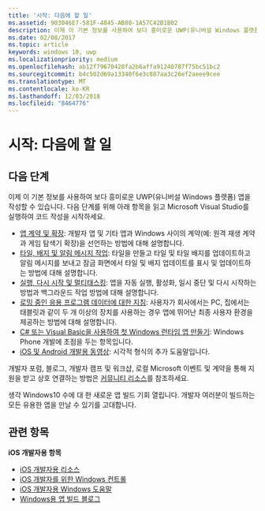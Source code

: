 ```yaml
---
title: '시작: 다음에 할 일'
ms.assetid: 903046E7-581F-4845-AB80-1A57C42B1B02
description: 이제 이 기본 정보를 사용하여 보다 흥미로운 UWP(유니버설 Windows 플랫폼) 앱을 작성할 수 있습니다.
ms.date: 02/08/2017
ms.topic: article
keywords: windows 10, uwp
ms.localizationpriority: medium
ms.openlocfilehash: ab12f79670428fa2b6affa91240787f75bc51bc2
ms.sourcegitcommit: b4c502d69a13340f6e3c887aa3c26ef2aeee9cee
ms.translationtype: MT
ms.contentlocale: ko-KR
ms.lasthandoff: 12/03/2018
ms.locfileid: "8464776"
---
```

# <a name="getting-started-what-next"></a>시작: 다음에 할 일


## <a name="next-steps"></a>다음 단계

이제 이 기본 정보를 사용하여 보다 흥미로운 UWP(유니버설 Windows 플랫폼) 앱을 작성할 수 있습니다. 다음 단계를 위해 아래 항목을 읽고 Microsoft Visual Studio를 실행하여 코드 작성을 시작하세요.

-   [앱 계약 및 확장](https://msdn.microsoft.com/library/windows/apps/hh464906): 개발자 앱 및 기타 앱과 Windows 사이의 계약(예: 원격 재생 계약과 게임 탐색기 확장)을 선언하는 방법에 대해 설명합니다.
-   [타일, 배지 및 알림 메시지 작업](https://msdn.microsoft.com/library/windows/apps/xaml/hh868259): 타일을 만들고 타일 및 타일 배지를 업데이트하고 알림 메시지를 보내고 잠금 화면에서 타일 및 배지 업데이트를 표시 및 업데이트하는 방법에 대해 설명합니다.
-   [실행, 다시 시작 및 멀티태스킹](https://msdn.microsoft.com/library/windows/apps/hh770837): 앱을 자동 실행, 활성화, 일시 중단 및 다시 시작하는 방법과 백그라운드 작업 방법에 대해 설명합니다.
-   [로밍 중인 응용 프로그램 데이터에 대한 지침](https://msdn.microsoft.com/library/windows/apps/hh465094): 사용자가 회사에서는 PC, 집에서는 태블릿과 같이 두 개 이상의 장치를 사용하는 경우 앱에 뛰어난 최종 사용자 환경을 제공하는 방법에 대해 설명합니다.
-   [C# 또는 Visual Basic을 사용하여 첫 Windows 런타임 앱 만들기](http://go.microsoft.com/fwlink/p/?LinkID=394138): Windows Phone 개발에 초점을 두는 항목입니다.
-   [iOS 및 Android 개발용 동영상](https://msdn.microsoft.com/library/windows/apps/dn393982): 시각적 형식의 추가 도움말입니다.

개발자 포럼, 블로그, 개발자 캠프 및 워크샵, 로컬 Microsoft 이벤트 및 계약을 통해 지원을 받고 상호 연결하는 방법은 [커뮤니티 리소스](https://developer.microsoft.com/en-us/windows/support)를 참조하세요.

생각 Windows10 수에 대 한 새로운 앱 빌드 기회 열립니다. 개발자 여러분이 빌드하는 모든 유용한 앱을 만날 수 있기를 고대합니다.

## <a name="related-topics"></a>관련 항목

**iOS 개발자용 항목**
* [iOS 개발자용 리소스](https://msdn.microsoft.com/library/windows/apps/jj945493)
* [iOS 개발자를 위한 Windows 컨트롤](https://msdn.microsoft.com/library/windows/apps/dn263255)
* [iOS 개발자용 Windows 도움말](https://msdn.microsoft.com/library/windows/apps/dn263256)
* [Windows용 앱 빌드 블로그](https://blogs.windows.com/buildingapps/2016/01/27/visual-studio-walkthrough-for-ios-developers/)
